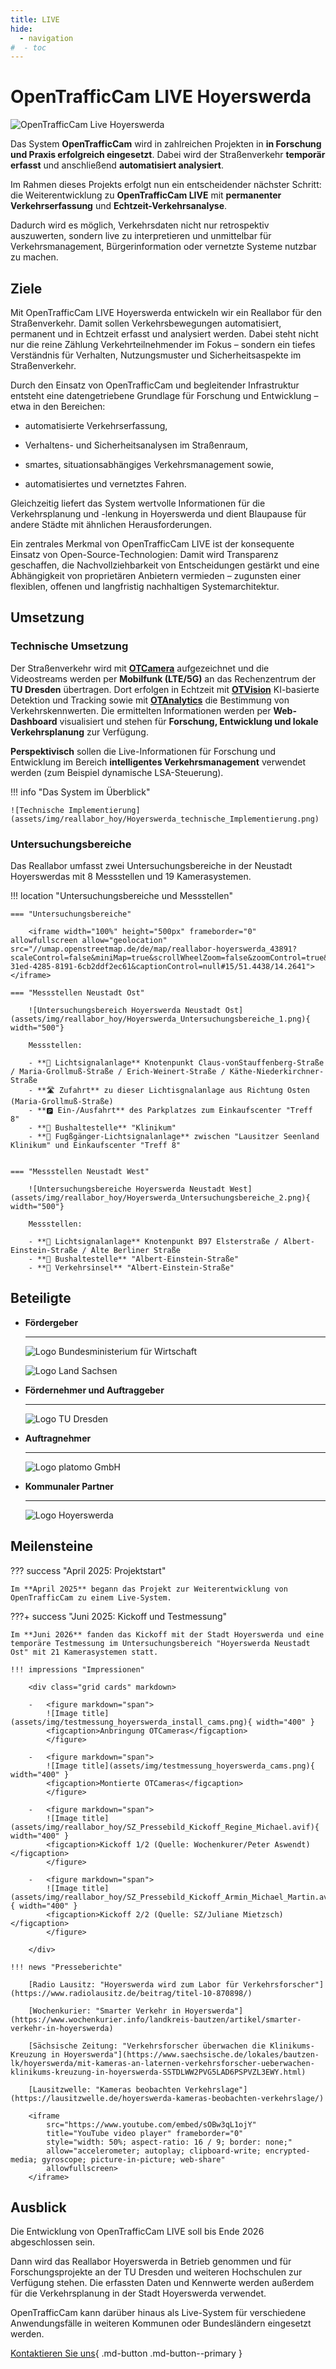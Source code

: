 ```yaml
---
title: LIVE
hide:
  - navigation
#  - toc
---
```


# OpenTrafficCam LIVE Hoyerswerda

![OpenTrafficCam Live Hoyerswerda](assets/img/reallabor_hoy/OpenTrafficCam_LIVE_Hoy_Fullscreen.svg)

Das System **OpenTrafficCam** wird in zahlreichen Projekten in **in Forschung und Praxis erfolgreich eingesetzt**.
Dabei wird der Straßenverkehr **temporär erfasst** und anschließend **automatisiert analysiert**.

Im Rahmen dieses Projekts erfolgt nun ein entscheidender nächster Schritt: die Weiterentwicklung zu **OpenTrafficCam LIVE** mit **permanenter Verkehrserfassung** und **Echtzeit-Verkehrsanalyse**.

Dadurch wird es möglich, Verkehrsdaten nicht nur retrospektiv auszuwerten, sondern live zu interpretieren und unmittelbar für Verkehrsmanagement, Bürgerinformation oder vernetzte Systeme nutzbar zu machen.

## Ziele

Mit OpenTrafficCam LIVE Hoyerswerda entwickeln wir ein Reallabor für den Straßenverkehr.
Damit sollen Verkehrsbewegungen automatisiert, permanent und in Echtzeit erfasst und analysiert werden.
Dabei steht nicht nur die reine Zählung Verkehrteilnehmender im Fokus – sondern ein tiefes Verständnis für Verhalten, Nutzungsmuster und Sicherheitsaspekte im Straßenverkehr.

Durch den Einsatz von OpenTrafficCam und begleitender Infrastruktur entsteht eine datengetriebene Grundlage für Forschung und Entwicklung – etwa in den Bereichen:

- automatisierte Verkehrserfassung,

- Verhaltens- und Sicherheitsanalysen im Straßenraum,

- smartes, situationsabhängiges Verkehrsmanagement sowie,

- automatisiertes und vernetztes Fahren.

Gleichzeitig liefert das System wertvolle Informationen für die Verkehrsplanung und -lenkung in Hoyerswerda und dient Blaupause für andere Städte mit ähnlichen Herausforderungen.

Ein zentrales Merkmal von OpenTrafficCam LIVE ist der konsequente Einsatz von Open-Source-Technologien:
Damit wird Transparenz geschaffen, die Nachvollziehbarkeit von Entscheidungen gestärkt und eine Abhängigkeit von proprietären Anbietern vermieden – zugunsten einer flexiblen, offenen und langfristig nachhaltigen Systemarchitektur.

## Umsetzung

### Technische Umsetzung

Der Straßenverkehr wird mit **[OTCamera](../OTCamera)** aufgezeichnet und die Videostreams werden per **Mobilfunk (LTE/5G)** an das Rechenzentrum der **TU Dresden** übertragen.
Dort erfolgen in Echtzeit mit **[OTVision](../OTVision)** KI-basierte Detektion und Tracking sowie mit **[OTAnalytics](../OTAnalytics)** die Bestimmung von Verkehrskennwerten.
Die ermittelten Informationen werden per **Web-Dashboard** visualisiert und stehen für **Forschung, Entwicklung und lokale Verkehrsplanung** zur Verfügung.

**Perspektivisch** sollen die Live-Informationen für Forschung und Entwicklung im Bereich **intelligentes Verkehrsmanagement** verwendet werden (zum Beispiel dynamische LSA-Steuerung).

!!! info "Das System im Überblick"

    ![Technische Implementierung](assets/img/reallabor_hoy/Hoyerswerda_technische_Implementierung.png)

### Untersuchungsbereiche

Das Reallabor umfasst zwei Untersuchungsbereiche in der Neustadt Hoyerswerdas mit 8 Messstellen und 19 Kamerasystemen.

!!! location "Untersuchungsbereiche und Messstellen"

    === "Untersuchungsbereiche"

        <iframe width="100%" height="500px" frameborder="0" allowfullscreen allow="geolocation" src="//umap.openstreetmap.de/de/map/reallabor-hoyerswerda_43891?scaleControl=false&miniMap=true&scrollWheelZoom=false&zoomControl=true&editMode=disabled&moreControl=false&searchControl=null&tilelayersControl=null&embedControl=null&datalayersControl=null&onLoadPanel=none&captionBar=false&captionMenus=false&datalayers=566666d4-31ed-4285-8191-6cb2ddf2ec61&captionControl=null#15/51.4438/14.2641"></iframe>

    === "Messstellen Neustadt Ost"

        ![Untersuchungsbereich Hoyerswerda Neustadt Ost](assets/img/reallabor_hoy/Hoyerswerda_Untersuchungsbereiche_1.png){ width="500"}

        Messstellen:

        - **🚦 Lichtsignalanlage** Knotenpunkt Claus-vonStauffenberg-Straße / Maria-Grollmuß-Straße / Erich-Weinert-Straße / Käthe-Niederkirchner-Straße
        - **🛣️ Zufahrt** zu dieser Lichtisgnalanlage aus Richtung Osten (Maria-Grollmuß-Straße)
        - **🅿️ Ein-/Ausfahrt** des Parkplatzes zum Einkaufscenter "Treff 8"
        - **🚌 Bushaltestelle** "Klinikum"
        - **🚶 Fugßgänger-Lichtsignalanlage** zwischen "Lausitzer Seenland Klinikum" und Einkaufscenter "Treff 8"


    === "Messstellen Neustadt West"

        ![Untersuchungsbereiche Hoyerswerda Neustadt West](assets/img/reallabor_hoy/Hoyerswerda_Untersuchungsbereiche_2.png){ width="500"}

        Messstellen:

        - **🚦 Lichtsignalanlage** Knotenpunkt B97 Elsterstraße / Albert-Einstein-Straße / Alte Berliner Straße
        - **🚌 Bushaltestelle** "Albert-Einstein-Straße"
        - **🚶 Verkehrsinsel** "Albert-Einstein-Straße"

## Beteiligte

<div class="grid cards" markdown>

-   __Fördergeber__

    ---

    ![Logo Bundesministerium für Wirtschaft](assets/img/logo_gefoerdert_durch_BMWE.png)

    ![Logo Land Sachsen](assets/img/Logo_Sachsen_modern.png)

-   __Fördernehmer und Auftraggeber__

    ---

    ![Logo TU Dresden](assets/img/tud_logo.png)

-   __Auftragnehmer__

    ---

    ![Logo platomo GmbH](assets/img/platomo_logo.png)

-   __Kommunaler Partner__

    ---

    ![Logo Hoyerswerda](assets/img/reallabor_hoy/hoyerswerda_logo.png)

</div>

## Meilensteine

??? success "April 2025: Projektstart"

    Im **April 2025** begann das Projekt zur Weiterentwicklung von OpenTrafficCam zu einem Live-System.

???+ success "Juni 2025: Kickoff und Testmessung"

    Im **Juni 2026** fanden das Kickoff mit der Stadt Hoyerswerda und eine temporäre Testmessung im Untersuchungsbereich "Hoyerswerda Neustadt Ost" mit 21 Kamerasystemen statt.

    !!! impressions "Impressionen"

        <div class="grid cards" markdown>

        -   <figure markdown="span">
            ![Image title](assets/img/testmessung_hoyerswerda_install_cams.png){ width="400" }
            <figcaption>Anbringung OTCameras</figcaption>
            </figure>

        -   <figure markdown="span">
            ![Image title](assets/img/testmessung_hoyerswerda_cams.png){ width="400" }
            <figcaption>Montierte OTCameras</figcaption>
            </figure>

        -   <figure markdown="span">
            ![Image title](assets/img/reallabor_hoy/SZ_Pressebild_Kickoff_Regine_Michael.avif){ width="400" }
            <figcaption>Kickoff 1/2 (Quelle: Wochenkurer/Peter Aswendt)</figcaption>
            </figure>

        -   <figure markdown="span">
            ![Image title](assets/img/reallabor_hoy/SZ_Pressebild_Kickoff_Armin_Michael_Martin.avif){ width="400" }
            <figcaption>Kickoff 2/2 (Quelle: SZ/Juliane Mietzsch)</figcaption>
            </figure>

        </div>

    !!! news "Presseberichte"

        [Radio Lausitz: "Hoyerswerda wird zum Labor für Verkehrsforscher"](https://www.radiolausitz.de/beitrag/titel-10-870898/)

        [Wochenkurier: "Smarter Verkehr in Hoyerswerda"](https://www.wochenkurier.info/landkreis-bautzen/artikel/smarter-verkehr-in-hoyerswerda)

        [Sächsische Zeitung: "Verkehrsforscher überwachen die Klinikums-Kreuzung in Hoyerswerda"](https://www.saechsische.de/lokales/bautzen-lk/hoyerswerda/mit-kameras-an-laternen-verkehrsforscher-ueberwachen-klinikums-kreuzung-in-hoyerswerda-SSTDLWW2PVG5LAD6PSPVZL3EWY.html)

        [Lausitzwelle: "Kameras beobachten Verkehrslage"](https://lausitzwelle.de/hoyerswerda-kameras-beobachten-verkehrslage/)

        <iframe
            src="https://www.youtube.com/embed/sOBw3qL1ojY"
            title="YouTube video player" frameborder="0"
            style="width: 50%; aspect-ratio: 16 / 9; border: none;"
            allow="accelerometer; autoplay; clipboard-write; encrypted-media; gyroscope; picture-in-picture; web-share"
            allowfullscreen>
        </iframe>

## Ausblick

Die Entwicklung von OpenTrafficCam LIVE soll bis Ende 2026 abgeschlossen sein.

Dann wird das Reallabor Hoyerswerda in Betrieb genommen und für Forschungsprojekte an der TU Dresden und weiteren Hochschulen zur Verfügung stehen.
Die erfassten Daten und Kennwerte werden außerdem für die Verkehrsplanung in der Stadt Hoyerswerda verwendet.

OpenTrafficCam kann darüber hinaus als Live-System für verschiedene Anwendungsfälle in weiteren Kommunen oder Bundesländern eingesetzt werden.

[Kontaktieren Sie uns](#){ .md-button .md-button--primary }
